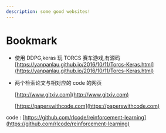 ```yaml
---
description: some good websites!
---
```


# Bookmark

* 使用 DDPG,keras 玩 TORCS 赛车游戏,有源码 [https://yanpanlau.github.io/2016/10/11/Torcs-Keras.html](https://yanpanlau.github.io/2016/10/11/Torcs-Keras.html)
* 两个检索论文与相对应的 code 的网页

  [http://www.gitxiv.com](http://www.gitxiv.com)

  [https://paperswithcode.com](https://paperswithcode.com)  

code : [https://github.com/rlcode/reinforcement-learning](https://github.com/rlcode/reinforcement-learning)

